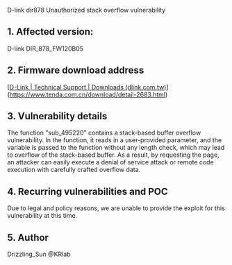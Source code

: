 D-link dir878 Unauthorized stack overflow vulnerability

## **1. Affected version:**

D-link DIR_878_FW120B05

## **2. Firmware download address**

[[D-Link | Technical Support | Downloads (dlink.com.tw)](https://tsd.dlink.com.tw/ddwn)](https://www.tenda.com.cn/download/detail-2683.html)

## **3. Vulnerability details**

The function "sub_495220" contains a stack-based buffer overflow vulnerability. In the function, it reads in a user-provided parameter, and the variable is passed to the function without any length check, which may lead to overflow of the stack-based buffer. As a result, by requesting the page, an attacker can easily execute a denial of service attack or remote code execution with carefully crafted overflow data.

## **4. Recurring vulnerabilities and POC**

Due to legal and policy reasons, we are unable to provide the exploit for this vulnerability at this time.

## 5. Author

Drizzling_Sun @KRlab

